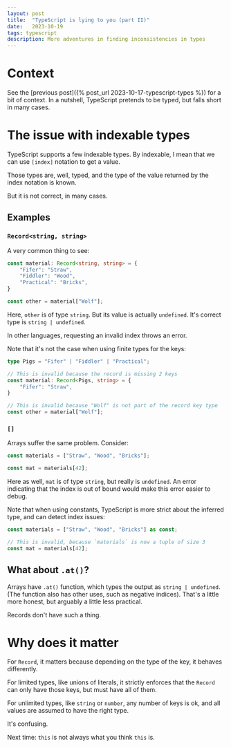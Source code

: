 ```yaml
---
layout: post
title:  "TypeScript is lying to you (part II)"
date:   2023-10-19
tags: typescript
description: More adventures in finding inconsistencies in types
---
```


# Context

See the [previous post]({% post_url 2023-10-17-typescript-types %}) for a bit of context. In a nutshell, TypeScript pretends to be typed, but falls short in many cases.

# The **issue** with indexable types

TypeScript supports a few indexable types. By indexable, I mean that we can use `[index]` notation to get a value.

Those types are, well, typed, and the type of the value returned by the index notation is known.

But it is not correct, in many cases.

## Examples

### `Record<string, string>`

A very common thing to see:

```ts
const material: Record<string, string> = {
    "Fifer": "Straw",
    "Fiddler": "Wood",
    "Practical": "Bricks",
}

const other = material["Wolf"];
```

Here, `other` is of type `string`. But its value is actually `undefined`. It's correct type is `string | undefined`.

In other languages, requesting an invalid index throws an error.

Note that it's not the case when using finite types for the keys:

```ts
type Pigs = "Fifer" | "Fiddler" | "Practical";

// This is invalid because the record is missing 2 keys
const material: Record<Pigs, string> = {
    "Fifer": "Straw",
}

// This is invalid because "Wolf" is not part of the record key type
const other = material["Wolf"];
```

### `[]`

Arrays suffer the same problem. Consider:

```ts
const materials = ["Straw", "Wood", "Bricks"];

const mat = materials[42];
```

Here as well, `mat` is of type `string`, but really is `undefined`. An error indicating that the index is out of bound would make this error easier to debug.

Note that when using constants, TypeScript is more strict about the inferred type, and can detect index issues:


```ts
const materials = ["Straw", "Wood", "Bricks"] as const;

// This is invalid, because `materials` is now a tuple of size 3
const mat = materials[42];
```

## What about `.at()`?

Arrays have `.at()` function, which types the output as `string | undefined`. (The function also has other uses, such as negative indices). That's a little more honest, but arguably a little less practical.

Records don't have such a thing.

# Why does it matter

For `Record`, it matters because depending on the type of the key, it behaves differently.

For limited types, like unions of literals, it strictly enforces that the `Record` can only have those keys, but must have all of them.

For unlimited types, like `string` or `number`, any number of keys is ok, and all values are assumed to have the right type.

It's confusing.

Next time: `this` is not always what you think `this` is.
<!--stackedit_data:
eyJoaXN0b3J5IjpbOTU0OTcyMTEzXX0=
-->